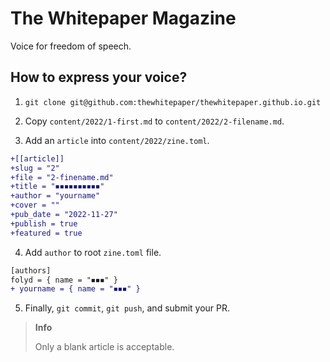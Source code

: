 # The Whitepaper Magazine

Voice for freedom of speech.

## How to express your voice?

1. `git clone git@github.com:thewhitepaper/thewhitepaper.github.io.git`

2. Copy `content/2022/1-first.md` to `content/2022/2-filename.md`.

3. Add an `article` into `content/2022/zine.toml`.

```diff
+[[article]]
+slug = "2"
+file = "2-finename.md"
+title = "◾️◾️◾️◾️◾️◾️◾️◾️◾️◾️"
+author = "yourname"
+cover = ""
+pub_date = "2022-11-27"
+publish = true
+featured = true
```

4. Add `author` to root `zine.toml` file.

```diff
[authors]
folyd = { name = "◾️◾️◾️" }
+ yourname = { name = "◾️◾️◾️" }
```

5. Finally, `git commit`, `git push`, and submit your PR.

> **Info**
>
> Only a blank article is acceptable.
